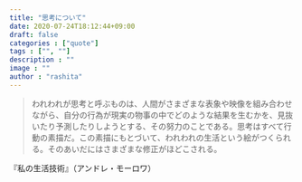 ```yaml
---
title: "思考について"
date: 2020-07-24T18:12:44+09:00
draft: false
categories : ["quote"]
tags : ["", ""]
description : ""
image : ""
author : "rashita"
---
```


<blockquote>
われわれが思考と呼ぶものは、人間がさまざまな表象や映像を組み合わせながら、自分の行為が現実の物事の中でどのような結果を生むかを、見抜いたり予測したりしようとする、その努力のことである。思考はすべて行動の素描だ。この素描にもとづいて、われわれの生活という絵がつくられる。そのあいだにはさまざまな修正がほどこされる。
</blockquote>
『私の生活技術』（アンドレ・モーロワ）
